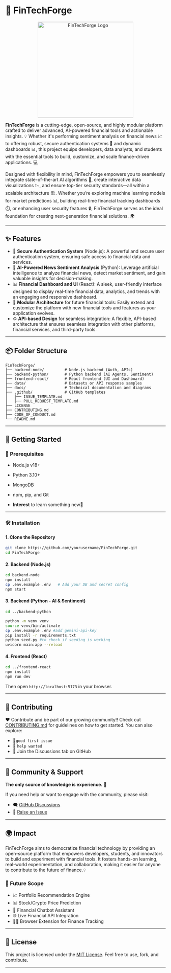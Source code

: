 # 💸 FinTechForge

<p align="center">
  <img src="https://drive.google.com/uc?export=view&id=1dFNxsNJ_H4RJ2Zbix0xR210SBbecV8rZ" width="300" alt="FinTechForge Logo" />
</p>



**FinTechForge** is a cutting-edge, open-source, and highly modular platform crafted to deliver advanced, AI-powered financial tools and actionable insights. 💡 Whether it's performing sentiment analysis on financial news 📈 to offering robust, secure authentication systems 🔐 and dynamic dashboards 📊, this project equips developers, data analysts, and students with the essential tools to build, customize, and scale finance-driven applications. 💻

Designed with flexibility in mind, FinTechForge empowers you to seamlessly integrate state-of-the-art AI algorithms 🤖, create interactive data visualizations 📉, and ensure top-tier security standards—all within a scalable architecture 🏗️. Whether you’re exploring machine learning models for market predictions 📊, building real-time financial tracking dashboards ⏱️, or enhancing user security features 🔒, FinTechForge serves as the ideal foundation for creating next-generation financial solutions. 🌍

---

## ✨ Features

- 🔐 **Secure Authentication System** (Node.js):
        A powerful and secure user authentication system, ensuring safe access to financial data and services.
- 🧠 **AI-Powered News Sentiment Analysis** (Python):
        Leverage artificial intelligence to analyze financial news, detect market sentiment, and gain valuable insights for decision-making.
- 📊 **Financial Dashboard and UI** (React):
        A sleek, user-friendly interface designed to display real-time financial data, analytics, and trends with an engaging and responsive dashboard.
- 🧩 **Modular Architecture** for future financial tools:
        Easily extend and customize the platform with new financial tools and features as your application evolves.
- ⚙️ **API-based Design** for seamless integration:
        A flexible, API-based architecture that ensures seamless integration with other platforms, financial services, and third-party tools.

---

## 📦 Folder Structure

```
FinTechForge/
├── backend-node/         # Node.js backend (Auth, APIs)
├── backend-python/       # Python backend (AI Agents, Sentiment)
├── frontend-react/       # React frontend (UI and Dashboard)
├── data/                 # Datasets or API response samples
├── docs/                 # Technical documentation and diagrams
├── .github/              # GitHub templates
│   ├── ISSUE_TEMPLATE.md
│   ├── PULL_REQUEST_TEMPLATE.md
├── LICENSE
├── CONTRIBUTING.md
├── CODE_OF_CONDUCT.md
└── README.md
```

---

## 🚀 Getting Started

### 🧰 Prerequisites

- Node.js v18+
- Python 3.10+
- MongoDB
- npm, pip, and Git

- **Interest** to learn something new🌟

---

### 🛠️ Installation

#### 1. Clone the Repository

```bash
git clone https://github.com/yourusername/FinTechForge.git
cd FinTechForge
```

#### 2. Backend (Node.js)

```bash
cd backend-node
npm install
cp .env.example .env   # Add your DB and secret config
npm start
```

#### 3. Backend (Python - AI & Sentiment)

```bash
cd ../backend-python

python -m venv venv
source venv/bin/activate
cp .env.example .env #add gemini-api-key
pip install -r requirements.txt
python seed.py #to check if seeding is working
uvicorn main:app --reload
```

#### 4. Frontend (React)

```bash
cd ../frontend-react
npm install
npm run dev
```

Then open `http://localhost:5173` in your browser.

---

## 🤝 Contributing

❤️ Contribute and be part of our growing community!! Check out [CONTRIBUTING.md](./CONTRIBUTING.md) for guidelines on how to get started. You can also explore:
- 🌟`good first issue`
- 🚨  `help wanted`
- 💬 Join the Discussions tab on GitHub

---

## 📢 Community & Support

**The only source of knowledge is experience.** 🌱

If you need help or want to engage with the community, please visit:

- 🗨️ [GitHub Discussions](https://github.com/Community-Programmer/FinTechForge/discussions)
- 🐞 [Raise an Issue](https://github.com/Community-Programmer/FinTechForge/issues)

---

## 🌍 Impact

FinTechForge aims to democratize financial technology by providing an open-source platform that empowers developers, students, and innovators to build and experiment with financial tools. It fosters hands-on learning, real-world experimentation, and collaboration, making it easier for anyone to contribute to the future of finance.💡

### 🔮 Future Scope

- 📈 Portfolio Recommendation Engine
- 📊 Stock/Crypto Price Prediction 
- 🤖 Financial Chatbot Assistant
- 🌐 Live Financial API Integration
- 🧑‍💻 Browser Extension for Finance Tracking

---

## 📄 License

This project is licensed under the [MIT License](./LICENSE). Feel free to use, fork, and contribute.

---

